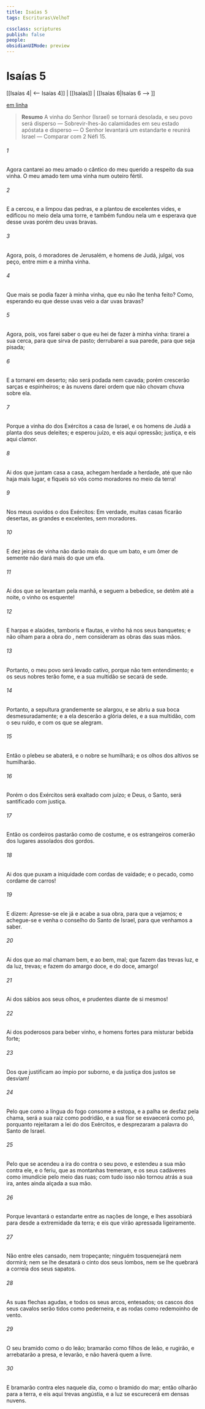 ```yaml
---
title: Isaías 5
tags: Escrituras\VelhoT

cssclass: scriptures
publish: false
people:
obsidianUIMode: preview
---
```


# Isaías 5
[[Isaías 4| <-- Isaías 4]] | [[Isaías]] | [[Isaías 6|Isaías 6 --> ]]

[em linha](https://churchofjesuschrist.org/study/scriptures/ot/isa/5?lang=por)

> __Resumo__
A vinha do Senhor (Israel) se tornará desolada, e seu povo será disperso — Sobrevir-lhes-ão calamidades em seu estado apóstata e disperso — O Senhor levantará um estandarte e reunirá Israel — Comparar com 2 Néfi 15.

###### 1 
Agora cantarei ao meu amado o cântico do meu querido a respeito da sua vinha. O meu amado tem uma vinha num outeiro fértil.

###### 2 
E a cercou, e a limpou das pedras, e a plantou de excelentes vides, e edificou no meio dela uma torre, e também fundou nela um  e esperava que desse uvas  porém deu uvas bravas.

###### 3 
Agora, pois, ó moradores de Jerusalém, e homens de Judá, julgai, vos peço, entre mim e a minha vinha.

###### 4 
Que mais se podia fazer à minha vinha, que eu não lhe tenha feito? Como, esperando eu que desse uvas  veio a dar uvas bravas?

###### 5 
Agora, pois, vos farei saber o que eu hei de fazer à minha vinha: tirarei a sua cerca, para que sirva de pasto; derrubarei a sua parede, para que seja pisada;

###### 6 
E a tornarei em deserto; não será podada nem cavada; porém crescerão  sarças e espinheiros; e às nuvens darei ordem que não chovam chuva sobre ela.

###### 7 
Porque a vinha do  dos Exércitos  a casa de Israel, e os homens de Judá  a planta dos seus deleites; e esperou  juízo, e eis aqui opressão; justiça, e eis aqui clamor.

###### 8 
Ai dos que juntam casa a casa, achegam herdade a herdade, até que não haja mais lugar, e fiqueis só vós como moradores no meio da terra!

###### 9 
Nos meus ouvidos  o  dos Exércitos: Em verdade, muitas casas ficarão desertas, as grandes e excelentes, sem moradores.

###### 10 
E dez jeiras de vinha não darão mais do que um bato, e um ômer de semente não dará mais do que um efa.

###### 11 
Ai dos que se levantam pela manhã, e seguem a bebedice,  se detêm  até a noite,  o vinho os esquente!

###### 12 
E harpas e alaúdes, tamboris e flautas, e vinho há nos seus banquetes; e não olham para a obra do , nem consideram as obras das suas mãos.

###### 13 
Portanto, o meu povo será levado cativo, porque não tem entendimento; e os seus nobres terão fome, e a sua multidão se secará de sede.

###### 14 
Portanto, a sepultura grandemente se alargou, e se abriu a sua boca desmesuradamente; e a ela descerão a glória deles, e a sua multidão, com o seu ruído, e com os que se alegram.

###### 15 
Então o plebeu se abaterá, e o nobre se humilhará; e os olhos dos altivos se humilharão.

###### 16 
Porém o  dos Exércitos será exaltado com juízo; e Deus, o Santo, será santificado com justiça.

###### 17 
Então os cordeiros pastarão como de costume, e os estrangeiros comerão dos lugares assolados dos gordos.

###### 18 
Ai dos que puxam a iniquidade com cordas de vaidade; e o pecado, como  cordame de carros!

###### 19 
E dizem: Apresse-se ele já  e acabe a sua obra, para que a vejamos; e achegue-se e venha o conselho do Santo de Israel, para que  venhamos a saber.

###### 20 
Ai dos que ao mal chamam bem, e ao bem, mal; que fazem das trevas luz, e da luz, trevas; e fazem do amargo doce, e do doce, amargo!

###### 21 
Ai dos  sábios aos seus  olhos, e prudentes diante de si mesmos!

###### 22 
Ai dos  poderosos para beber vinho, e homens fortes para misturar bebida forte;

###### 23 
Dos que justificam ao ímpio por suborno, e da justiça dos justos se desviam!

###### 24 
Pelo que como a língua do fogo consome a estopa, e a palha se desfaz pela chama,  será a sua raiz como podridão, e a sua flor se esvaecerá como pó, porquanto rejeitaram a lei do  dos Exércitos, e desprezaram a palavra do Santo de Israel.

###### 25 
Pelo que se acendeu a ira do  contra o seu povo, e estendeu a sua mão contra ele, e o feriu,  que as montanhas tremeram, e os seus cadáveres  como imundície pelo meio das ruas; com tudo isso não tornou atrás a sua ira, antes ainda  alçada a sua mão.

###### 26 
Porque levantará o estandarte entre as nações de longe, e lhes assobiará para  desde a extremidade da terra; e eis que virão apressada  ligeiramente.

###### 27 
Não  entre eles cansado, nem tropeçante; ninguém tosquenejará nem dormirá; nem se lhe desatará o cinto dos seus lombos, nem se lhe quebrará a correia dos seus sapatos.

###### 28 
As suas flechas  agudas, e todos os seus arcos, entesados; os cascos dos seus cavalos serão tidos como pederneira, e as rodas  como redemoinho de vento.

###### 29 
O seu bramido  como o do leão; bramarão como filhos de leão, e rugirão, e arrebatarão a presa, e  levarão, e não haverá quem a livre.

###### 30 
E bramarão contra eles naquele dia, como o bramido do mar; então olharão para a terra, e eis aqui trevas  angústia, e a luz se escurecerá em densas nuvens.

